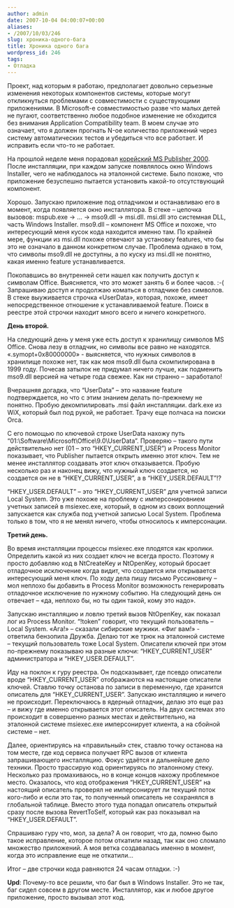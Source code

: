 ```yaml
---
author: admin
date: 2007-10-04 04:00:07+00:00
aliases:
- /2007/10/03/246
slug: хроника-одного-бага
title: Хроника одного бага
wordpress_id: 246
tags:
- Отладка
---
```


Проект, над которым я работаю, предполагает довольно серьезные изменения некоторых компонентов системы, которые могут откликнуться проблемами с совместимости с существующими приложениями. В Microsoft-е совместимостью разве что малых детей не пугают, соответственно любое подобное изменение не обходится без внимания Application Compatibility team. В моем случае это означает, что я должен прогнать N-ое количество приложений через систему автоматических тестов и убедиться что все работает. И исправить если что-то не работает.

На прошлой неделе меня порадовал [корейский MS Publisher 2000](http://blog.not-a-kernel-guy.com/2007/09/21/240). После инсталляции, при каждом запуске появлялось окно Windows Installer, чего не наблюдалось на эталонной системе. Было похоже, что приложение безуспешно пытается установить какой-то отсутствующий компонент.

<!--more-->Хорошо. Запускаю приложение под отладчиком и останавливаю его в момент, когда появляется окно инсталлятора. В стеке – цепочка вызовов: mspub.exe -> … -> mso9.dll -> msi.dll. msi.dll это системная DLL, часть Windows Installer. mso9.dll – компонент MS Office и похоже, что интересующий меня кусок кода находится именно там. По крайней мере, функции из msi.dll похоже отвечают за установку features, что бы это не означало в данном конкретном случае. Проблема однако в том, что символы mso9.dll не доступны, а по куску из msi.dll не понятно, какая именно feature устанавливается.

Покопавшись во внутренней сети нашел как получить доступ к символам Office. Выясняется, что это может занять 6 и более часов. :-( Запрашиваю доступ и продолжаю коматься в отладчике без символов. В стеке выуживается строчка «UserData», которая, похоже, имеет непосредственное отношение к устанавливаемой feature. Поиск в реестре этой строчки находит много всего и ничего конкретного.

**День второй.**

На следующий день у меня уже есть доступ к хранилищу символов MS Office. Снова лезу в отладчик, но символы все равно не находятся. «.symopt+0x80000000» - выясняется, что нужных символов в хранилище похоже нет, так как моя mso9.dll была скомпилирована в 1999 году. Почесав затылок не придумал ничего лучше, как подменить mso9.dll версией на четыре года свежее. Как ни странно – заработало!

Вчерашняя догадка, что “UserData” – это название feature подтверждается, но что с этим знанием делать по-прежнему не понятно. Пробую декомпилировать .msi файл инсталляции. dark.exe из WiX, который был под рукой, не работает. Трачу еще полчаса на поиски Orca. 

С его помощью по ключевой строке UserData нахожу путь “01:\Software\Microsoft\Office\9.0\UserData”. Проверяю – такого пути действительно нет (01 – это “HKEY_CURRENT_USER”) и Process Monitor показывает, что Publisher пытается открыть именно этот ключ. Тем не менее инсталлятор создавать этот ключ отказывается. Пробую несколько раз и наконец вижу, что нужный ключ создается, но создается он не в “HKEY_CURRENT_USER”, а в “HKEY_USER\.DEFAULT”!?

“HKEY_USER\.DEFAULT” – это “HKEY_CURRENT_USER” для учетной записи Local System. Это уже похоже на проблему с имперсонировнием учетных записей в msiexec.exe, который, в одном из своих воплощений запускается как служба под учетной записью Local System. Проблема только в том, что я не менял ничего, чтобы относилось к имперсонации. 

**Третий день.**

Во время инсталляции процессы msiexec.exe плодятся как кролики. Определить какой из них создает ключ не всегда просто. Поэтому я просто добавляю код в NtCreateKey и NtOpenKey, который бросает отладочное исключение когда видит, что создается или открывается интересующий меня ключ. По ходу дела пишу письмо Руссиновичу – мол неплохо бы добавить в Process Monitor возможность генерировать отладочное исключение по нужному событию. На следующий день он отвечает – «да, неплохо бы, но ты один такой, кому это надо».

Запускаю инсталляцию и ловлю третий вызов NtOpenKey, как показал лог из Process Monitor. “!token” говорит, что текущий пользователь – Local System. «Ага!» – сказали сибирские мужики. «Фиг вам!» - ответила бензопила Дружба. Делаю тот же трюк на эталонной системе – текущий пользователь тоже Local Sуstem. Описатели ключей при этом по-прежнему показываю на  разные ключи: “HKEY_CURRENT_USER” администратора и “HKEY_USER\.DEFAULT”.

Иду на поклон к гуру реестра. Он подсказывает, где псевдо описатели вроде “HKEY_CURRENT_USER” отображаются на настоящие описатели ключей. Ставлю точку останова по записи в переменную, где хранится описатель для “HKEY_CURRENT_USER”. Запускаю инсталляцию и ничего не происходит. Переключаюсь в ядерный отладчик, делаю это еще раз – и вижу где именно открывается этот описатель. На двух системах это происходит в совершенно разных местах и действительно, на эталонной системе msiexec.exe имперсонирует клиента, а на сбойной системе – нет. 

Далее, ориентируясь на «правильный» стек, ставлю точку останова на том месте, где код сервиса получает RPC вызов от клиента запрашивающего инсталляцию. Фокус удаётся и дальнейшее дело техники. Просто трассирую код ориентируясь по эталонному стеку. Несколько раз промахиваюсь, но в конце концов нахожу проблемное место. Оказалось, что код отображения “HKEY_CURRENT_USER” на настоящий описатель проверял не имперсонирует ли текущий поток кого-либо и если это так, то полученный описатель не сохранялся в глобальной таблице. Вместо этого туда попадал описатель открытый сразу после вызова RevertToSelf, который как раз показывал на “HKEY_USER\.DEFAULT”.

Спрашиваю гуру что, мол, за дела? А он говорит, что да, помню было такое исправление, которое потом откатили назад, так как оно сломало множество приложений. А моя ветка создавалась именно в момент, когда это исправление еще не откатили...

Итог – две строчки кода равняются 24 часам отладки. :-)

**Upd**: Почему-то все решили, что баг был в Windows Installer. Это не так, баг сидел совсем в другом месте. Инсталлятор, как и любое другое приложение, просто вызывал этот код.
